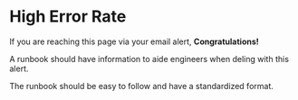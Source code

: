 # High Error Rate

If you are reaching this page via your email alert, __Congratulations!__

A runbook should have information to aide engineers when
deling with this alert.

The runbook should be easy to follow and have a standardized format.
